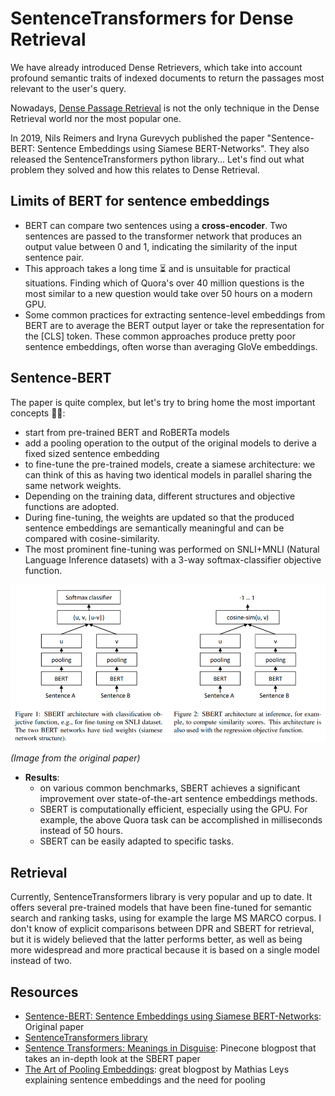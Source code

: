 # SentenceTransformers for Dense Retrieval

We have already introduced Dense Retrievers, which take into account profound semantic traits of indexed documents to return the passages most relevant to the user's query.

Nowadays, [Dense Passage Retrieval](dpr.md) is not the only technique in the Dense Retrieval world nor the most popular one.

In 2019, Nils Reimers and Iryna Gurevych published the paper "Sentence-BERT: Sentence Embeddings using Siamese BERT-Networks". They also released the SentenceTransformers python library...
Let's find out what problem they solved and how this relates to Dense Retrieval.

## Limits of BERT for sentence embeddings
- BERT can compare two sentences using a **cross-encoder**. Two sentences are passed to the transformer network that produces an output value between 0 and 1, indicating the similarity of the input sentence pair.
- This approach takes a long time ⏳ and is unsuitable for practical situations. Finding which of Quora's over 40 million questions is the most similar to a new question would take over 50 hours on a modern GPU.
- Some common practices for extracting sentence-level embeddings from BERT are to average the BERT output layer or take the representation for the \[CLS\] token. These common approaches produce pretty poor sentence embeddings, often worse than averaging GloVe embeddings.

## Sentence-BERT
The paper is quite complex, but let's try to bring home the most important concepts 👨‍🏫:
- start from pre-trained BERT and RoBERTa models
- add a pooling operation to the output of the original models to derive a fixed sized sentence embedding
- to fine-tune the pre-trained models, create a siamese architecture: we can think of this as having two identical models in parallel sharing the same network weights.
- Depending on the training data, different structures and objective functions are adopted.
- During fine-tuning, the weights are updated so that the produced sentence embeddings are semantically meaningful and can be compared with cosine-similarity.
- The most prominent fine-tuning was performed on SNLI+MNLI (Natural Language Inference datasets) with a 3-way softmax-classifier objective function.

![SBERT architecture](../images/sbert-architecture.png)

*(Image from the original paper)*

- **Results**:
  - on various common benchmarks, SBERT achieves a significant improvement over state-of-the-art sentence embeddings methods.
  - SBERT is computationally efficient, especially using the GPU. For example, the above Quora task can be accomplished in milliseconds instead of 50 hours.
  - SBERT can be easily adapted to specific tasks.


## Retrieval

Currently, SentenceTransformers library is very popular and up to date.
It offers several pre-trained models that have been fine-tuned for semantic search and ranking tasks, using for example the large MS MARCO corpus.
I don't know of explicit comparisons between DPR and SBERT for retrieval, but it is widely believed that the latter performs better, as well as being more widespread and more practical because it is based on a single model instead of two.


## Resources
- [Sentence-BERT: Sentence Embeddings using Siamese BERT-Networks](https://arxiv.labs.arxiv.org/html/1908.10084): Original paper
- [SentenceTransformers library](https://www.sbert.net/)
- [Sentence Transformers: Meanings in Disguise](https://www.pinecone.io/learn/sentence-embeddings/): Pinecone blogpost that takes an in-depth look at the SBERT paper
- [The Art of Pooling Embeddings](https://blog.ml6.eu/the-art-of-pooling-embeddings-c56575114cf8): great blogpost by Mathias Leys explaining sentence embeddings and the need for pooling